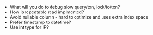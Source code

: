 * What will you do to debug slow query/txn, lock/io/txn?
* How is repeatable read implmented?
* Avoid nullable column - hard to optimize and uses extra index space
* Prefer timestamp to datetime?
* Use int type for IP?

